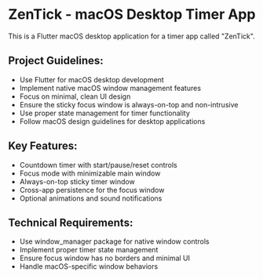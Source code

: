 <!-- Use this file to provide workspace-specific custom instructions to Copilot. For more details, visit https://code.visualstudio.com/docs/copilot/copilot-customization#_use-a-githubcopilotinstructionsmd-file -->

# ZenTick - macOS Desktop Timer App

This is a Flutter macOS desktop application for a timer app called "ZenTick".

## Project Guidelines:
- Use Flutter for macOS desktop development
- Implement native macOS window management features
- Focus on minimal, clean UI design
- Ensure the sticky focus window is always-on-top and non-intrusive
- Use proper state management for timer functionality
- Follow macOS design guidelines for desktop applications

## Key Features:
- Countdown timer with start/pause/reset controls
- Focus mode with minimizable main window
- Always-on-top sticky timer window
- Cross-app persistence for the focus window
- Optional animations and sound notifications

## Technical Requirements:
- Use window_manager package for native window controls
- Implement proper timer state management
- Ensure focus window has no borders and minimal UI
- Handle macOS-specific window behaviors
